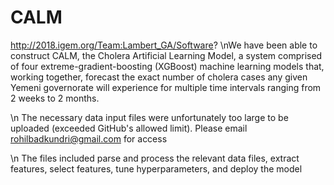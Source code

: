 # CALM
http://2018.igem.org/Team:Lambert_GA/Software?
\nWe have been able to construct CALM, the Cholera Artificial Learning Model, a system comprised of four extreme-gradient-boosting (XGBoost) machine learning models that, working together, forecast the exact number of cholera cases any given Yemeni governorate will experience for multiple time intervals ranging from 2 weeks to 2 months.

\n The necessary data input files were unfortunately too large to be uploaded (exceeded GitHub's allowed limit). Please email rohilbadkundri@gmail.com for access

\n The files included parse and process the relevant data files, extract features, select features, tune hyperparameters, and deploy the model

